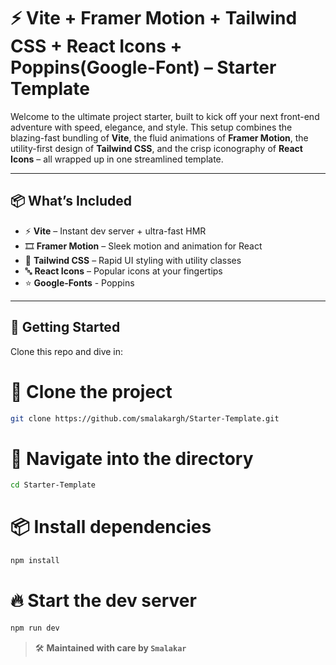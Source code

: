 # ⚡ Vite + Framer Motion + Tailwind CSS + React Icons + Poppins(Google-Font) – Starter Template

Welcome to the ultimate project starter, built to kick off your next front-end adventure with speed, elegance, and style. This setup combines the blazing-fast bundling of **Vite**, the fluid animations of **Framer Motion**, the utility-first design of **Tailwind CSS**, and the crisp iconography of **React Icons** – all wrapped up in one streamlined template.

---

## 📦 What’s Included

- ⚡ **Vite** – Instant dev server + ultra-fast HMR
- 🎞️ **Framer Motion** – Sleek motion and animation for React
- 🎨 **Tailwind CSS** – Rapid UI styling with utility classes
- 🔤 **React Icons** – Popular icons at your fingertips
- ⭐ **Google-Fonts** - Poppins

---

## 🚀 Getting Started

Clone this repo and dive in:

# 🧰 Clone the project
```bash
git clone https://github.com/smalakargh/Starter-Template.git
```
# 📁 Navigate into the directory
```bash
cd Starter-Template
```
# 📦 Install dependencies
```bash
npm install
```
# 🔥 Start the dev server
```bash
npm run dev
```

> 🛠️ **Maintained with care by `Smalakar`**
